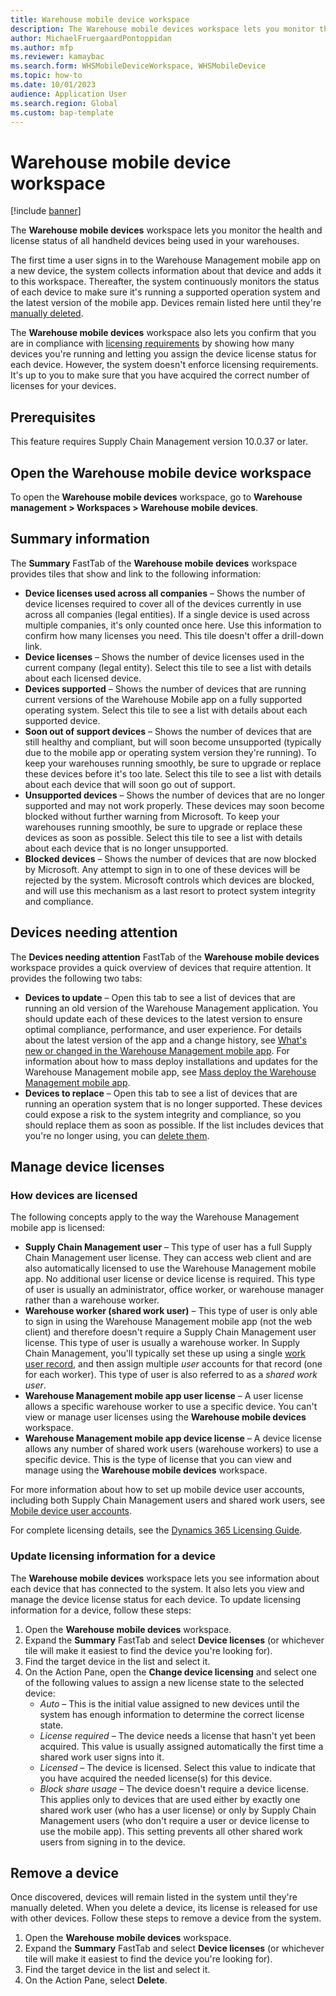 ```yaml
---
title: Warehouse mobile device workspace
description: The Warehouse mobile devices workspace lets you monitor the health of all handheld devices being used in your warehouses
author: MichaelFruergaardPontoppidan
ms.author: mfp 
ms.reviewer: kamaybac
ms.search.form: WHSMobileDeviceWorkspace, WHSMobileDevice
ms.topic: how-to
ms.date: 10/01/2023
audience: Application User
ms.search.region: Global
ms.custom: bap-template
---
```


# Warehouse mobile device workspace

[!include [banner](../includes/banner.md)]

The **Warehouse mobile devices** workspace lets you monitor the health and license status of all handheld devices being used in your warehouses.

The first time a user signs in to the Warehouse Management mobile app on a new device, the system collects information about that device and adds it to this workspace. Thereafter, the system continuously monitors the status of each device to make sure it's running a supported operation system and the latest version of the mobile app. Devices remain listed here until they're [manually deleted](delete-devices).

The **Warehouse mobile devices** workspace also lets you confirm that you are in compliance with [licensing requirements](#licenses) by showing how many devices you're running and letting you assign the device license status for each device. However, the system doesn't enforce licensing requirements. It's up to you to make sure that you have acquired the correct number of licenses for your devices.

## Prerequisites

This feature requires Supply Chain Management version 10.0.37 or later.

## Open the Warehouse mobile device workspace

To open the **Warehouse mobile devices** workspace, go to **Warehouse management \> Workspaces \> Warehouse mobile devices**.

## Summary information

The **Summary** FastTab of the **Warehouse mobile devices** workspace provides tiles that show and link to the following information:

- **Device licenses used across all companies** – Shows the number of device licenses required to cover all of the devices currently in use across all companies (legal entities). If a single device is used across multiple companies, it's only counted once here. Use this information to confirm how many licenses you need. This tile doesn't offer a drill-down link.
- **Device licenses** – Shows the number of device licenses used in the current company (legal entity). Select this tile to see a list with details about each licensed device. <!-- KFM: Where can I find unlicensed devices? Also here? -->
- **Devices supported** – Shows the number of devices that are running current versions of the Warehouse Mobile app on a fully supported operating system. Select this tile to see a list with details about each supported device.
- **Soon out of support devices** – Shows the number of devices that are still healthy and compliant, but will soon become unsupported (typically due to the mobile app or operating system version they're running). To keep your warehouses running smoothly, be sure to upgrade or replace these devices before it's too late. Select this tile to see a list with details about each device that will soon go out of support.
- **Unsupported devices** – Shows the number of devices that are no longer supported and may not work properly. These devices may soon become blocked without further warning from Microsoft. To keep your warehouses running smoothly, be sure to upgrade or replace these devices as soon as possible. Select this tile to see a list with details about each device that is no longer unsupported.
- **Blocked devices** – Shows the number of devices that are now blocked by Microsoft. Any attempt to sign in to one of these devices will be rejected by the system. Microsoft controls which devices are blocked, and will use this mechanism as a last resort to protect system integrity and compliance.

## Devices needing attention

The **Devices needing attention** FastTab of the **Warehouse mobile devices** workspace provides a quick overview of devices that require attention. It provides the following two tabs:

- **Devices to update** – Open this tab to see a list of devices that are running an old version of the Warehouse Management application. You should update each of these devices to the latest version to ensure optimal compliance, performance, and user experience. For details about the latest version of the app and a change history, see [What's new or changed in the Warehouse Management mobile app](whats-new-wma.md). For information about how to mass deploy installations and updates for the Warehouse Management mobile app, see [Mass deploy the Warehouse Management mobile app](warehouse-app-intune.md).
- **Devices to replace** – Open this tab to see a list of devices that are running an operation system that is no longer supported. These devices could expose a risk to the system integrity and compliance, so you should replace them as soon as possible. If the list includes devices that you're no longer using, you can [delete them](#delete-devices).

## <a name="licenses"></a>Manage device licenses

### How devices are licensed

The following concepts apply to the way the Warehouse Management mobile app is licensed:

- **Supply Chain Management user** – This type of user has a full Supply Chain Management user license. They can access web client and are also automatically licensed to use the Warehouse Management mobile app. No additional user license or device license is required. This type of user is usually an administrator, office worker, or warehouse manager rather than a warehouse worker.
- **Warehouse worker (shared work user)** – This type of user is only able to sign in using the Warehouse Management mobile app (not the web client) and therefore doesn't require a Supply Chain Management user license. This type of user is usually a warehouse worker. In Supply Chain Management, you'll typically set these up using a single [work user record](mobile-device-work-users.md), and then assign multiple *user* accounts for that record (one for each worker). This type of user is also referred to as a *shared work user*.
- **Warehouse Management mobile app user license** – A user license allows a specific warehouse worker to use a specific device. You can't view or manage user licenses using the **Warehouse mobile devices** workspace.
- **Warehouse Management mobile app device license** – A device license allows any number of shared work users (warehouse workers) to use a specific device. This is the type of license that you can view and manage using the **Warehouse mobile devices** workspace.

For more information about how to set up mobile device user accounts, including both Supply Chain Management users and shared work users, see [Mobile device user accounts](mobile-device-work-users.md).

For complete licensing details, see the [Dynamics 365 Licensing Guide](https://go.microsoft.com/fwlink/?LinkId=866544).

### Update licensing information for a device

The **Warehouse mobile devices** workspace lets you see information about each device that has connected to the system. It also lets you view and manage the device license status for each device. To update licensing information for a device, follow these steps:

1. Open the **Warehouse mobile devices** workspace.
1. Expand the **Summary** FastTab and select **Device licenses** (or whichever tile will make it easiest to find the device you're looking for).
1. Find the target device in the list and select it.
1. On the Action Pane, open the **Change device licensing** and select one of the following values to assign a new license state to the selected device:
    - *Auto* – This is the initial value assigned to new devices until the system has enough information to determine the correct license state.
    - *License required* – The device needs a license that hasn't yet been acquired. This value is usually assigned automatically the first time a shared work user signs into it.
    - *Licensed* – The device is licensed. Select this value to indicate that you have acquired the needed license(s) for this device.
    - *Block share usage* – The device doesn't require a device license. This applies only to devices that are used either by exactly one shared work user (who has a user license) or only by Supply Chain Management users (who don't require a user or device license to use the mobile app). This setting prevents all other shared work users from signing in to the device.

## <a name="delete-devices"></a>Remove a device

Once discovered, devices will remain listed in the system until they're manually deleted. When you delete a device, its license is released for use with other devices. Follow these steps to remove a device from the system.

1. Open the **Warehouse mobile devices** workspace.
1. Expand the **Summary** FastTab and select **Device licenses** (or whichever tile will make it easiest to find the device you're looking for).
1. Find the target device in the list and select it.
1. On the Action Pane, select **Delete**.
